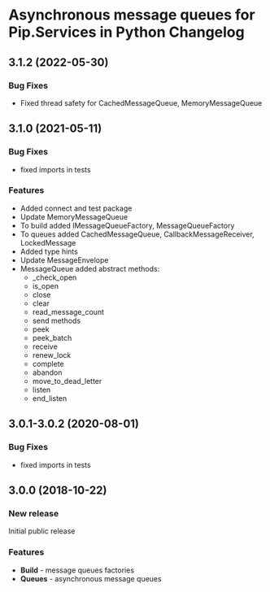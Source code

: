 # Asynchronous message queues for Pip.Services in Python Changelog


## <a name="3.1.2"></a> 3.1.2 (2022-05-30)

### Bug Fixes
* Fixed thread safety for CachedMessageQueue, MemoryMessageQueue

## <a name="3.1.0"></a> 3.1.0 (2021-05-11)

### Bug Fixes
* fixed imports in tests

### Features
* Added connect and test package
* Update MemoryMessageQueue
* To build added IMessageQueueFactory, MessageQueueFactory
* To queues added CachedMessageQueue, CallbackMessageReceiver, LockedMessage
* Added type hints
* Update MessageEnvelope
* MessageQueue added abstract methods:
    - _check_open
    - is_open
    - close
    - clear
    - read_message_count
    - send methods
    - peek
    - peek_batch
    - receive
    - renew_lock
    - complete
    - abandon
    - move_to_dead_letter
    - listen
    - end_listen

## <a name="3.0.1-3.0.2"></a> 3.0.1-3.0.2 (2020-08-01)

### Bug Fixes
* fixed imports in tests

## <a name="3.0.0"></a> 3.0.0 (2018-10-22)

### New release
Initial public release

### Features
- **Build** - message queues factories
- **Queues** - asynchronous message queues
